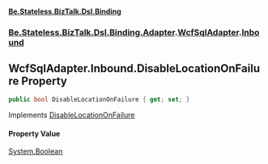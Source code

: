 #### [Be.Stateless.BizTalk.Dsl.Binding](README.md 'README')
### [Be.Stateless.BizTalk.Dsl.Binding.Adapter](Be.Stateless.BizTalk.Dsl.Binding.Adapter.md 'Be.Stateless.BizTalk.Dsl.Binding.Adapter').[WcfSqlAdapter](WcfSqlAdapter.md 'Be.Stateless.BizTalk.Dsl.Binding.Adapter.WcfSqlAdapter').[Inbound](WcfSqlAdapter.Inbound.md 'Be.Stateless.BizTalk.Dsl.Binding.Adapter.WcfSqlAdapter.Inbound')

## WcfSqlAdapter.Inbound.DisableLocationOnFailure Property

```csharp
public bool DisableLocationOnFailure { get; set; }
```

Implements [DisableLocationOnFailure](IAdapterConfigInboundDisableLocationOnFailure.DisableLocationOnFailure.md 'Be.Stateless.BizTalk.Dsl.Binding.Adapter.IAdapterConfigInboundDisableLocationOnFailure.DisableLocationOnFailure')

#### Property Value
[System.Boolean](https://docs.microsoft.com/en-us/dotnet/api/System.Boolean 'System.Boolean')